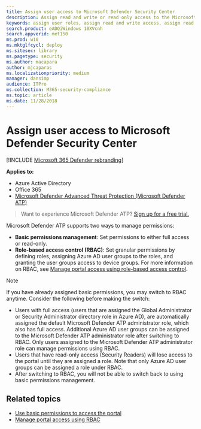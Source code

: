 ```yaml
---
title: Assign user access to Microsoft Defender Security Center
description: Assign read and write or read only access to the Microsoft Defender Advanced Threat Protection portal.
keywords: assign user roles, assign read and write access, assign read only access, user, user roles, roles
search.product: eADQiWindows 10XVcnh
search.appverid: met150
ms.prod: w10
ms.mktglfcycl: deploy
ms.sitesec: library
ms.pagetype: security
ms.author: macapara
author: mjcaparas
ms.localizationpriority: medium
manager: dansimp
audience: ITPro
ms.collection: M365-security-compliance 
ms.topic: article
ms.date: 11/28/2018
---
```


# Assign user access to Microsoft Defender Security Center

[!INCLUDE [Microsoft 365 Defender rebranding](../../includes/microsoft-defender.md)]


**Applies to:**
- Azure Active Directory
- Office 365
- [Microsoft Defender Advanced Threat Protection (Microsoft Defender ATP)](https://go.microsoft.com/fwlink/p/?linkid=2069559)

>Want to experience Microsoft Defender ATP? [Sign up for a free trial.](https://www.microsoft.com/microsoft-365/windows/microsoft-defender-atp?ocid=docs-wdatp-assignaccess-abovefoldlink)

Microsoft Defender ATP supports two ways to manage permissions:

- **Basic permissions management**: Set permissions to either full access or read-only.
- **Role-based access control (RBAC)**: Set granular permissions by defining roles, assigning Azure AD user groups to the roles, and granting the user groups access to device groups. For more information on RBAC, see [Manage portal access using role-based access control](rbac.md).

> [!NOTE]
> If you have already assigned basic permissions, you may switch to RBAC anytime. Consider the following before making the switch:
> 
> - Users with full access (users that are assigned the Global Administrator or Security Administrator directory role in Azure AD), are automatically assigned the default Microsoft Defender ATP administrator role, which also has full access. Additional Azure AD user groups can be assigned to the Microsoft Defender ATP administrator role after switching to RBAC.  Only users assigned to the Microsoft Defender ATP administrator role can manage permissions using RBAC. 
> - Users that have read-only access (Security Readers) will lose access to the portal until they are assigned a role. Note that only Azure AD user groups can be assigned a role under RBAC.
> - After switching to RBAC, you will not be able to switch back to using basic permissions management.

## Related topics

- [Use basic permissions to access the portal](basic-permissions.md)
- [Manage portal access using RBAC](rbac.md)
